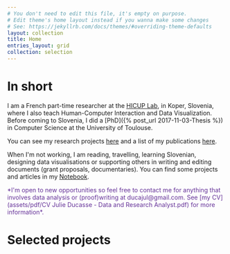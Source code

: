 ```yaml
---
# You don't need to edit this file, it's empty on purpose.
# Edit theme's home layout instead if you wanna make some changes
# See: https://jekyllrb.com/docs/themes/#overriding-theme-defaults
layout: collection
title: Home
entries_layout: grid
collection: selection
---
```


# In short

I am a French part-time researcher at the [HICUP Lab](https://dist.famnit.upr.si/en/HICUP), in Koper, Slovenia, where I also teach Human-Computer Interaction and Data Visualization. Before coming to Slovenia, I did a [PhD]({% post_url 2017-11-03-Thesis %}) in Computer Science at the University of Toulouse. 

You can see my research projects [here](research) and a list of my publications [here](https://scholar.google.fr/citations?user=Fdzo-agAAAAJ&hl=en).

When I'm not working, I am reading, travelling, learning Slovenian, designing data visualisations or supporting others in writing and editing documents (grant proposals, documentaries). You can find some projects and articles in my [Notebook](notebook).  

<p style="color: RebeccaPurple">*I'm open to new opportunities so feel free to contact me for anything that involves data analysis or (proof)writing at ducajul@gmail.com. See [my CV](assets/pdf/CV Julie Ducasse - Data and Research Analyst.pdf) for more information*.</p>

# Selected projects






